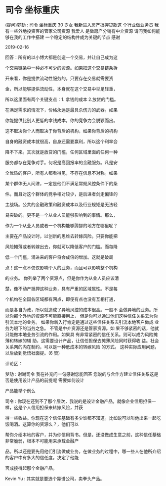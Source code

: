 # 司令 坐标重庆

(提问)梦劼 : 司令 坐标重庆 30 岁女 我新进入房产抵押贷款这 个行业做业务员 我有一些外地投资客的管家公司资源 我爱人 是做房产分销有中介资源 请问我如何能够在我的工作中搭建 一个稳定的结构并成为关键的节点 感谢

2019-02-16

回答：所有的以小博大都是创造一个交易，并让自己成为这

个交易链条中一种必不可少的资源。如果把这个交易链条拆

开来看，你是提供流动性服务的。只要存在交易就需要资

金，所以能够提供流动性，本身就在这个交易中举足轻重，

所以这里面有两个关键支点：1\. 拿钱的成本 2.放贷的门槛。

在满足需求的情况下，价格永远是最具杀伤力的武器。如果

你能提供比别人更低的拿钱成本，你的竞争力会脱颖而出。

这不取决你个人而取决于你背后的机构，如果你背后的机构

自身的融资成本就很高，自身还需要赢利，所以这个利率会

降不下来。其次就是放贷的门槛，任何区域里面的任何一种

服务都存在竞争对手。何况是高回报率的金融服务。凡是安

全优质的客户，所有人都看得见，不存在信息不对称。如果

某个群体无人问津，一定是他们不满足常规风控条件下的条

件。而且对这个群体的竞争相对较少，是后进者剑走偏锋的

主战场。公共的金融政策和融资成本以及行业规矩是无法轻

易突破的。更不是一个从业人员能够影响到的事情。那么，

作为一个从业人员或者一个机构能够腾挪的地方在哪里呢？

主要在产品设计时，以创新的思维去转嫁风险。只要你能把

风险摊薄或者转嫁出去，你就可以降低客户的门槛。而每降

低一个门槛，涌进来的客户将会成倍的增加。这就是破局

点！这一点不仅仅影响个人的业务，而且可以影响整个机构

的业务。 你列举了两个资源点，但是你作为从业人员应该清

楚，像不动产抵押这种业务，具有严重的区域属性。不是每

个机构在全国各区域都有网点，即便有点也没有互相打通，

而是各自为政，所以就造成了异地风控的成本很高。一般不 会做异地的业务。所以你那个外地的资源不可能直接用上， 但是你可以通过他们这种信任关系去为你引流本地的业务。 如果你新入行肯定是通过这些信任关系去引流本地客户做成 业务为眼下的当务之急。 不管是中介资源还是管家资源。如 果不够紧密的话，他就只能做本地业务引流的作用。如果具 有非常紧密的信任关系。则可以成为风险摊薄和转嫁的辅 助，这需要设计产品，让信任担保去摊薄风险同时获得收 益。社会关系网的内在制约，可以是一种低成本的转嫁风险 的方式。 这种实际应用问题，以后放到觉悟社面提。(6 赞)

评论区：

梦劼 : 谢谢司令 我在补充问一句感谢您能回答 您说的与合作方建立信任关系这是否是使用设计产品的前提呢 需要如何设计

产品能举个例么

司令 : 你现在还到不了那个层次，我说的是设计金融产品，就像企业信用担保一样，这是个人信用担保来转嫁风险，并获

得一些收益。你现在这个信任基础有多少谁都不知道。比如说可以叫他出来一起吃饭喝酒。这算你的资源么？，他们可以

帮你介绍本地的客户，并为你信用背书。但是，还没做成生意之前，这种信任基础非常脆弱，根本不可能用来承载金融产

品。所以还是要先用他们引流做成业务，在做业务的过程中，哪一些人在他所介绍的客户中有多大的信任度，决定了他能

否成接得起那个金融产品。

Kevin Yu : 其实就是要选个靠谱公司，卖拳头产品。